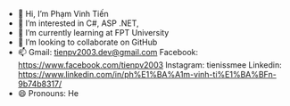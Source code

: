 - 👋 Hi, I’m Phạm Vinh Tiến
- 👀 I’m interested in C#, ASP .NET, 
- 🌱 I’m currently learning at FPT University
- 💞️ I’m looking to collaborate on GitHub
- 📫 Gmail: tienpv2003.dev@gmail.com
     Facebook: https://www.facebook.com/tienpv2003
     Instagram: tienissmee
     Linkedin: https://www.linkedin.com/in/ph%E1%BA%A1m-vinh-ti%E1%BA%BFn-9b74b8317/
- 😄 Pronouns: He

<!---
tienpv2003/tienpv2003 is a ✨ special ✨ repository because its `README.md` (this file) appears on your GitHub profile.
You can click the Preview link to take a look at your changes.
--->
